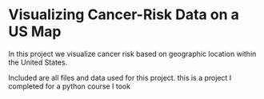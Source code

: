 # Visualizing Cancer-Risk Data on a US Map

In this project we visualize cancer risk based on geographic location within the United States.

Included are all files and data used for this project. this is a project I completed for a python course I took
